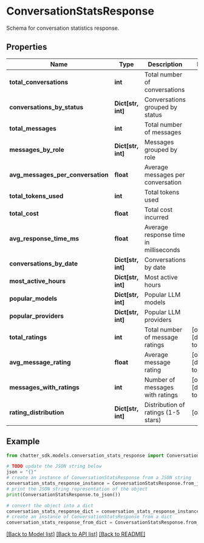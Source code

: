 # ConversationStatsResponse

Schema for conversation statistics response.

## Properties

Name | Type | Description | Notes
------------ | ------------- | ------------- | -------------
**total_conversations** | **int** | Total number of conversations | 
**conversations_by_status** | **Dict[str, int]** | Conversations grouped by status | 
**total_messages** | **int** | Total number of messages | 
**messages_by_role** | **Dict[str, int]** | Messages grouped by role | 
**avg_messages_per_conversation** | **float** | Average messages per conversation | 
**total_tokens_used** | **int** | Total tokens used | 
**total_cost** | **float** | Total cost incurred | 
**avg_response_time_ms** | **float** | Average response time in milliseconds | 
**conversations_by_date** | **Dict[str, int]** | Conversations by date | 
**most_active_hours** | **Dict[str, int]** | Most active hours | 
**popular_models** | **Dict[str, int]** | Popular LLM models | 
**popular_providers** | **Dict[str, int]** | Popular LLM providers | 
**total_ratings** | **int** | Total number of message ratings | [optional] [default to 0]
**avg_message_rating** | **float** | Average message rating | [optional] [default to 0.0]
**messages_with_ratings** | **int** | Number of messages with ratings | [optional] [default to 0]
**rating_distribution** | **Dict[str, int]** | Distribution of ratings (1-5 stars) | [optional] 

## Example

```python
from chatter_sdk.models.conversation_stats_response import ConversationStatsResponse

# TODO update the JSON string below
json = "{}"
# create an instance of ConversationStatsResponse from a JSON string
conversation_stats_response_instance = ConversationStatsResponse.from_json(json)
# print the JSON string representation of the object
print(ConversationStatsResponse.to_json())

# convert the object into a dict
conversation_stats_response_dict = conversation_stats_response_instance.to_dict()
# create an instance of ConversationStatsResponse from a dict
conversation_stats_response_from_dict = ConversationStatsResponse.from_dict(conversation_stats_response_dict)
```
[[Back to Model list]](../README.md#documentation-for-models) [[Back to API list]](../README.md#documentation-for-api-endpoints) [[Back to README]](../README.md)


